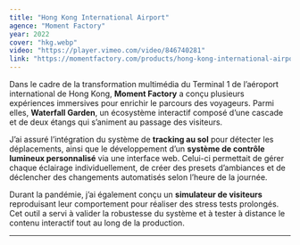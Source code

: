 ```yaml
---
title: "Hong Kong International Airport"
agence: "Moment Factory"
year: 2022
cover: "hkg.webp"
video: "https://player.vimeo.com/video/846740281"
link: "https://momentfactory.com/products/hong-kong-international-airport"
---
```


Dans le cadre de la transformation multimédia du Terminal 1 de l’aéroport international de Hong Kong, **Moment Factory** a conçu plusieurs expériences immersives pour enrichir le parcours des voyageurs. Parmi elles, **Waterfall Garden**, un écosystème interactif composé d’une cascade et de deux étangs qui s’animent au passage des visiteurs.

J’ai assuré l’intégration du système de **tracking au sol** pour détecter les déplacements, ainsi que le développement d’un **système de contrôle lumineux personnalisé** via une interface web. Celui-ci permettait de gérer chaque éclairage individuellement, de créer des presets d’ambiances et de déclencher des changements automatisés selon l’heure de la journée.

Durant la pandémie, j’ai également conçu un **simulateur de visiteurs** reproduisant leur comportement pour réaliser des stress tests prolongés. Cet outil a servi à valider la robustesse du système et à tester à distance le contenu interactif tout au long de la production.

---
